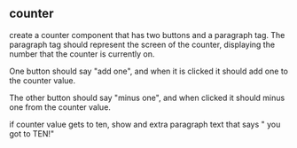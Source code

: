 
## counter

create a counter component that has two buttons and a paragraph tag. The paragraph tag should represent the screen of the counter, displaying the number that the counter is currently on.

One button should say "add one", and when it is clicked it should add one to the counter value.

The other button should say "minus one", and when clicked it should minus one from the counter value.

if counter value gets to ten, show and extra paragraph text that says " you got to TEN!"
